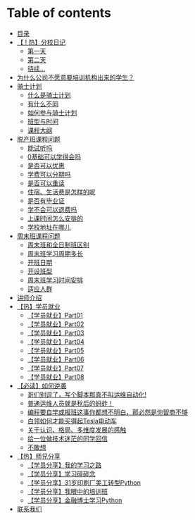 # Table of contents

* [目录](README.md)
* [【 ! 热】分校日记](diary/README.md)
  * [第一天](diary/chapter01.md)
  * [第二天](diary/chapter02.md)
  * [待续...]()
* [为什么公司不愿意要培训机构出来的学生？](advertorial.md)
* [骑士计划](knight/README.md)
  * [什么是骑士计划](knight/chapter01.md)
  * [有什么不同](knight/chapter02.md)
  * [如何参与骑士计划](knight/chapter03.md)
  * [班型与时间](knight/chapter04.md)
  * [课程大纲](https://hcdn1.luffycity.com/data/knight/骑士计划-课程大纲.pdf)
* [脱产班课程问题](question/README.md)
  * [能试听吗](question/chapter01.md)
  * [0基础可以学得会吗](question/chapter02.md)
  * [是否可以优惠](question/chapter03.md)
  * [学费可以分期吗](question/chapter04.md)
  * [是否可以重读](question/chapter05.md)
  * [住宿、生活费是怎样的呢](question/chapter06.md)
  * [是否有毕业证](question/chapter07.md)
  * [学不会可以退费吗](question/chapter08.md)
  * [上课时间怎么安排的](question/chapter09.md)
  * [学校地址在哪儿](question/chapter10.md)
* [周末班课程问题](wquestion/README.md)
  * [周末班和全日制班区别](wquestion/chapter01.md)
  * [周末班学习周期多长](wquestion/chapter02.md)
  * [开班日期](wquestion/chapter03.md)
  * [开设班型](wquestion/chapter04.md)
  * [周末班学习时间安排](wquestion/chapter05.md)
  * [适应人群](wquestion/chapter06.md)
* [讲师介绍](techers.md)
* [【热】学员就业](jobs/README.md)
  * [【学员就业】Part01]()
  * [【学员就业】Part02]()
  * [【学员就业】Part03]()
  * [【学员就业】Part04]()
  * [【学员就业】Part05]()
  * [【学员就业】Part06]()
  * [【学员就业】Part07]()
  * [【学员就业】Part08](jobs/chapter08.md)
* [【必读】如何逆袭](soul/README.md)
  * [哥们别逗了，写个脚本那真不叫运维自动化!](soul/chapter01.md)
  * [普通运维人员就是秋后的蚂蚱！](soul/chapter02.md)
  * [编程要自学或报班这事你都想不明白，那必然是你智商不够](soul/chapter03.md)
  * [白领如何才能买得起Tesla电动车](soul/chapter04.md)
  * [关于认识、格局、多维度发展的感触](soul/chapter05.md)
  * [给一位做技术迷茫的同学回信](soul/chapter06.md)
  * [不敢想](soul/chapter07.md)
* [【热】师兄分享](bro/README.md)
  * [【学员分享】我的学习之路](bro/chapter01.md)
  * [【学员分享】学习碎碎念](bro/chapter02.md)
  * [【学员分享】31岁印刷厂美工转型Python](bro/chapter03.md)
  * [【学员分享】我眼中的培训班](bro/chapter04.md)
  * [【学员分享】金融博士学习Python](bro/chapter05.md)
* [联系我们](contact.md)
